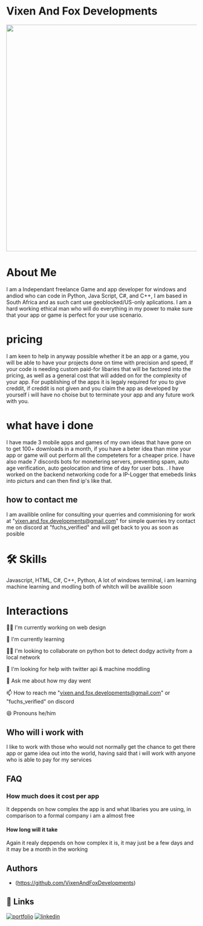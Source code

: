 
# Vixen And Fox Developments

<img src="https://github.com/VixenAndFoxDevelopments/VixenAndFoxDevelopments.github.io/assets/152870791/ac897502-5de9-4ae1-a67b-46f676cbba4b"  width="900" height="600" />

# About Me
I am a Independant freelance Game and app developer for windows and andiod who can code in Python, Java Script, C#, and C++, I am based in South Africa and as such cant use geoblocked/US-only aplications. I am a hard working ethical man who will do everything in my power to make sure that your app or game is perfect for your use scenario.
#

# pricing
I am keen to help in anyway possible whether it be an app or a game, you will be able to have your projects done on time with precision and speed, If your code is needing custom paid-for libaries that will be factored into the pricing, as well as a general cost that will added on for the complexity of your app. For pupblishing of the apps it is legaly required for you to give creddit, if creddit is not given and you claim the app as developed by yourself i will have no choise but to terminate your app and any future work with you.
#

# what have i done
I have made 3 mobile apps and games of my own ideas that have gone on to get 100+ downloads in a month, if you have a beter idea than mine your app or game will out perform all the competeters for a cheaper price. I have also made 7 discords bots for monetering servers, preventing spam, auto age verification, auto geolocation and time of day for user bots. . I have worked on the backend networking code for a IP-Logger that emebeds links into picturs and can then find ip's like that.

## how to contact me
I am availible online for consulting your querries and commisioning for work at "vixen.and.fox.developments@gmail.com" for simple querries try contact me on discord at "fuchs_verified" and will get back to you as soon as posible
#


# 🛠 Skills
Javascript, HTML, C#, C++, Python, A lot of windows terminal, i am learning machine learning and modling both of whitch will be availible soon


# Interactions
👩‍💻 I'm currently working on web design

🧠 I'm currently learning 

👯‍♀️ I'm looking to collaborate on python bot to detect dodgy activity from a local network

🤔 I'm looking for help with twitter api & machine moddling

💬 Ask me about how my day went

📫 How to reach me "vixen.and.fox.developments@gmail.com" or "fuchs_verified" on discord

😄 Pronouns he/him



## Who will i work with
I like to work with those who would not normally get the chance to get there app or game idea out into the world, having said that i will work with anyone who is able to pay for my services




## FAQ

### How much does it cost per app

It deppends on how complex the app is and what libaries you are using, in comparison to a formal company i am a almost free

#### How long will it take

Again it realy deppends on how complex it is, it may just be a few days and it may be a month in the working


## Authors

- (https://github.com/VixenAndFoxDevelopments)


## 🔗 Links
[![portfolio](https://img.shields.io/badge/my_portfolio-000?style=for-the-badge&logo=ko-fi&logoColor=white)](https://ko-fi.com/foxdevelopments)
[![linkedin](https://img.shields.io/badge/linkedin-0A66C2?style=for-the-badge&logo=linkedin&logoColor=white)](https://www.linkedin.com/in/damian-smythe-06a44a2a3/)


